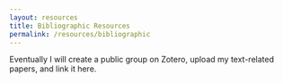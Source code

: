 ```yaml
---
layout: resources
title: Bibliographic Resources
permalink: /resources/bibliographic
---
```

    
Eventually I will create a public group on Zotero, upload my text-related papers, and link it here.
